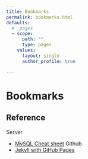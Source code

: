 ```yaml
---
title: Bookmarks
permalink: bookmarks.html
defaults:
  # _pages
  - scope:
      path: ""
      type: pages
    values:
      layout: single
      author_profile: true

---
```

# Bookmarks

## Reference

Server
*    [MySQL Cheat sheet](https://gist.github.com/Dizolivemint/d88f2b5f4ea060f1a816bedde3fa1861#file-readme-md)
Github
*    [Jekyll with GiHub Pages](http://knightcodes.com/miscellaneous/2016/09/13/fix-github-metadata-error.html)
